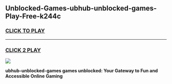 
## Unblocked-Games-ubhub-unblocked-games-Play-Free-k244c
<h3>
<a href="https://premium76.site?title=ubhub-unblocked-games&ref=22A">CLICK TO PLAY</a></h3>
<hr>

<h3>
<a href="https://premium76.site?title=ubhub-unblocked-games&ref=22A">CLICK 2 PLAY</a>
  
</h3>

<a href="https://premium76.site?title=ubhub-unblocked-games&ref=22A"><img src="https://clearcache.store/games.png"></a>


**ubhub-unblocked-games games unblocked: Your Gateway to Fun and Accessible Online Gaming**
